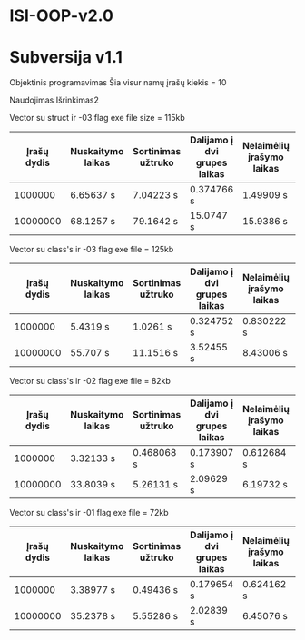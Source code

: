 # ISI-OOP-v2.0
# Subversija v1.1
Objektinis programavimas
Šia visur namų įrašų kiekis = 10

Naudojimas Išrinkimas2

Vector su struct ir -03 flag
exe file size = 115kb

| Įrašų dydis  | Nuskaitymo laikas | Sortinimas užtruko | Dalijamo į dvi grupes laikas | Nelaimėlių įrašymo laikas | Kietekų  įrašymo laikas | Testo laikas |
| ------------- | ------------- |------------- | ------------- |------------- | ------------- |------------- |
| 1000000  | 6.65637 s | 7.04223 s | 0.374766 s | 1.49909 s | 1.53978 s | 17.2457 s | 
| 10000000  | 68.1257 s | 79.1642 s | 15.0747 s | 15.9386 s | 15.8304 s | 196.634 s | 


Vector su class's ir -03 flag
exe file = 125kb

| Įrašų dydis  | Nuskaitymo laikas | Sortinimas užtruko | Dalijamo į dvi grupes laikas | Nelaimėlių įrašymo laikas | Kietekų  įrašymo laikas | Testo laikas |
| ------------- |------------- | ------------- |------------- | ------------- |------------- |------------- |
| 1000000  | 5.4319 s | 1.0261 s | 0.324752 s | 0.830222 s | 0.842138 s | 8.52666 s | 
| 10000000  | 55.707 s | 11.1516 s | 3.52455 s | 8.43006 s | 8.63418 s | 88.0242 s | 


Vector su class's ir -02 flag
exe file = 82kb

| Įrašų dydis  | Nuskaitymo laikas | Sortinimas užtruko | Dalijamo į dvi grupes laikas | Nelaimėlių įrašymo laikas | Kietekų  įrašymo laikas | Testo laikas |
| ------------- |------------- | ------------- |------------- | ------------- |------------- |------------- |
| 1000000  | 3.32133 s | 0.468068 s  | 0.173907 s  | 0.612684 s  | 0.605328 s  | 5.22588 s | 
| 10000000  | 33.8039 s | 5.26131 s | 2.09629 s  | 6.19732 s  | 6.78351 s  | 54.7248 s  | 


Vector su class's ir -01 flag
exe file = 72kb

| Įrašų dydis  | Nuskaitymo laikas | Sortinimas užtruko | Dalijamo į dvi grupes laikas | Nelaimėlių įrašymo laikas | Kietekų  įrašymo laikas | Testo laikas |
| ------------- |------------- | ------------- |------------- | ------------- |------------- |------------- |
| 1000000  | 3.38977 s | 0.49436 s | 0.179654 s | 0.624162 s | 0.631099 s | 5.36461 s | 
| 10000000 | 35.2378 s | 5.55286 s | 2.02839 s | 6.45076 s | 6.40993 s  | 56.1671 s | 
